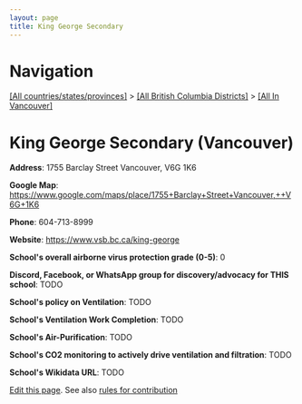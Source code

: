 ```yaml
---
layout: page
title: King George Secondary
---
```

# Navigation

[[All countries/states/provinces]](../../..) > [[All British Columbia Districts]](../..) > [[All In Vancouver]](..)

# King George Secondary (Vancouver)

**Address**: 1755 Barclay Street Vancouver,  V6G 1K6

**Google Map**: <https://www.google.com/maps/place/1755+Barclay+Street+Vancouver,++V6G+1K6>

**Phone**: 604-713-8999

**Website**: <https://www.vsb.bc.ca/king-george>

**School's overall airborne virus protection grade (0-5)**: 0

**Discord, Facebook, or WhatsApp group for discovery/advocacy for THIS school**: TODO

**School's policy on Ventilation**: TODO

**School's Ventilation Work Completion**: TODO

**School's Air-Purification**: TODO

**School's CO2 monitoring to actively drive ventilation and filtration**: TODO

**School's Wikidata URL**: TODO


[Edit this page](https://github.com/ventilate-schools/BC/edit/main/./Vancouver/King_George_Secondary.md). See also [rules for contribution](../../../contribution-rules/)